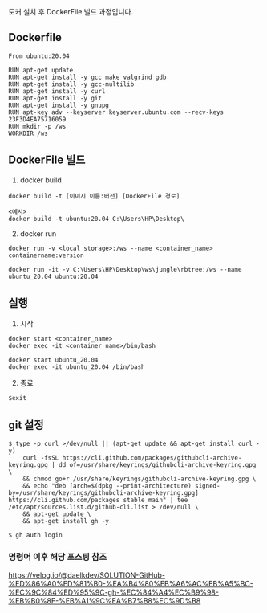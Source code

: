 

도커 설치 후 DockerFile 빌드 과정입니다.

## Dockerfile
```
From ubuntu:20.04

RUN apt-get update
RUN apt-get install -y gcc make valgrind gdb
RUN apt-get install -y gcc-multilib
RUN apt-get install -y curl
RUN apt-get install -y git
RUN apt-get install -y gnupg
RUN apt-key adv --keyserver keyserver.ubuntu.com --recv-keys 23F3D4EA75716059
RUN mkdir -p /ws
WORKDIR /ws
```

## DockerFile 빌드
1. docker build

```
docker build -t [이미지 이름:버전] [DockerFile 경로]
```

```
<예시>
docker build -t ubuntu:20.04 C:\Users\HP\Desktop\
```

2. docker run

```
docker run -v <local storage>:/ws --name <container_name> containername:version
```

```
docker run -it -v C:\Users\HP\Desktop\ws\jungle\rbtree:/ws --name ubuntu_20.04 ubuntu:20.04
```

## 실행
1. 시작

```
docker start <container_name>
docker exec -it <container_name>/bin/bash
```

```
docker start ubuntu_20.04
docker exec -it ubuntu_20.04 /bin/bash
```

2. 종료

```
$exit
```

## git 설정

```
$ type -p curl >/dev/null || (apt-get update && apt-get install curl -y)
    curl -fsSL https://cli.github.com/packages/githubcli-archive-keyring.gpg | dd of=/usr/share/keyrings/githubcli-archive-keyring.gpg \
    && chmod go+r /usr/share/keyrings/githubcli-archive-keyring.gpg \
    && echo "deb [arch=$(dpkg --print-architecture) signed-by=/usr/share/keyrings/githubcli-archive-keyring.gpg] https://cli.github.com/packages stable main" | tee /etc/apt/sources.list.d/github-cli.list > /dev/null \
    && apt-get update \
    && apt-get install gh -y

$ gh auth login
```

### 명령어 이후 해당 포스팅 참조
https://velog.io/@daelkdev/SOLUTION-GitHub-%ED%86%A0%ED%81%B0-%EA%B4%80%EB%A6%AC%EB%A5%BC-%EC%9C%84%ED%95%9C-gh-%EC%84%A4%EC%B9%98-%EB%B0%8F-%EB%A1%9C%EA%B7%B8%EC%9D%B8

